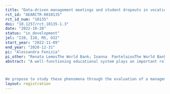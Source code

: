 ```yaml
---
title: "Data-driven management meetings and student dropouts in vocational education in Greece"
rct_id: "AEARCTR-0010135"
rct_id_num: "10135"
doi: "10.1257/rct.10135-1.3"
date: "2022-10-20"
status: "in_development"
jel: "I20, I28, M5, O32"
start_year: "2022-11-09"
end_year: "2028-12-31"
pi: "Alessandra Fenizia"
pi_other: "Renata LemosThe World Bank; Ioanna  PantelaiouThe World Bank"
abstract: "A well-functioning educational system plays an important role in educating students and training future workers. In many settings, a vocational degree may be a steppingstone toward a professional career and financial security. Despite the amount of resources that the Greek Government pours into their government-sponsored vocational training program every year, vocational schools in Greece exhibit dropout rates as high as 30%. Moreover, a sizable fraction of dropouts re-enrol in vocational training programs later in life. The reasons why students drop out in such large numbers and/or re-enrol in the program later in life are not well understood.

We propose to study these phenomena through the evaluation of a management intervention that aims at reducing dropout rates and evaluate its effectiveness using a randomized control trial (RCT)."
layout: registration
---
```


